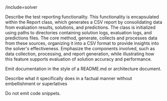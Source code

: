 /include=solver 

Describe the test reporting functionality. This functionality is encapsulated within the Report class, which generates a CSV report by consolidating data from evaluation results, solutions, and predictions. The class is initialized using paths to directories containing solution logs, evaluation logs, and predictions files. The core method, generate, collects and processes data from these sources, organizing it into a CSV format to provide insights into the solver's effectiveness. Emphasize the components involved, such as data collection, processing, and report generation, while illustrating how this feature supports evaluation of solution accuracy and performance.

Emit documentation in the style of a README.md or architecture document.

Describe what it specifically does in a factual manner without embellishment or superlatives

Do not emit code snippets.
